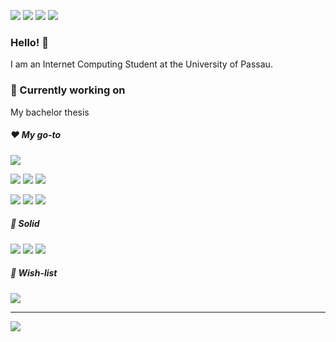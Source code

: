 [![](https://img.shields.io/badge/-Homepage-informational?style=flat&logo=me&color=181717&logoColor=ffffff)](https://markus-obermaier.de/)
[![](https://img.shields.io/badge/-Linkedin-informational?style=flat&logo=linkedin&color=0077b5&logoColor=ffffff)](https://www.linkedin.com/in/markus-obermaier-4b043321a/)
[![](https://img.shields.io/badge/Twitter-1DA1F2?style=flat&logo=twitter&logoColor=ffffff)](https://twitter.com/m_obermaier96)
[![](https://img.shields.io/badge/-Email%20me%21-informational?style=flat&logo=gmail&color=ea4335&logoColor=ffffff)](mailto:markusobermaier420@gmail.com)

### Hello! 👋

I am an Internet Computing Student at the University of Passau.

### 🔨 Currently working on

My bachelor thesis

##### ❤️ My go-to
![](https://img.shields.io/badge/manjaro-35BF5C?style=for-the-badge&logo=manjaro&logoColor=white)

![](https://img.shields.io/badge/Python-14354C?style=for-the-badge&logo=python&logoColor=white)
![](https://img.shields.io/badge/Rust-000000?style=for-the-badge&logo=rust&logoColor=white)
![](https://img.shields.io/badge/Shell_Script-121011?style=for-the-badge&logo=gnu-bash&logoColor=white)

![](https://img.shields.io/badge/Svelte-4A4A55?style=for-the-badge&logo=svelte&logoColor=FF3E00)
![](https://img.shields.io/badge/Tailwind_CSS-38B2AC?style=for-the-badge&logo=tailwind-css&logoColor=white)
![](https://img.shields.io/badge/Django-092E20?style=for-the-badge&logo=django&logoColor=white)

##### 💎 Solid
![](https://img.shields.io/badge/JavaScript-323330?style=for-the-badge&logo=javascript&logoColor=F7DF1E)
![](https://img.shields.io/badge/Java-ED8B00?style=for-the-badge&logo=java&logoColor=white)
![](https://img.shields.io/badge/Vue.js-35495E?style=for-the-badge&logo=vue.js&logoColor=4FC08D)


##### 📖 Wish-list
![](https://img.shields.io/badge/TypeScript-007ACC?style=for-the-badge&logo=typescript&logoColor=white)

---
<img align="center" src="https://github-readme-stats.vercel.app/api?username=markusobermaier96&show_icons=true" />
